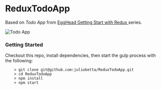 # ReduxTodoApp

Based on *Todo App* from [EggHead Getting Start with Redux ](https://egghead.io/series/build-your-first-react-js-application) series.

![Todo App](https://raw.githubusercontent.com/juliobetta/ReduxTodoApp/master/todo-app.git)

### Getting Started ###

Checkout this repo, install dependencies, then start the gulp process with the following:

```
	> git clone git@github.com:juliobetta/ReduxTodoApp.git
	> cd ReduxTodoApp
	> npm install
	> npm start
```
